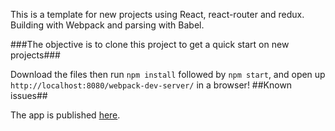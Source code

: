 This is a template for new projects using React, react-router and redux.
Building with Webpack and parsing with Babel.

###The objective is to clone this project to get a quick start on new projects###

Download the files then run `npm install` followed by `npm start`, and open up `http://localhost:8080/webpack-dev-server/` in a browser!
##Known issues##

The app is published [here](http://js22gz.github.io/no_direction_project/).
